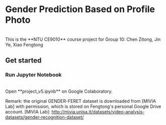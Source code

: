 # Gender Prediction Based on Profile Photo
 <br>
 This is the **NTU CE9010** course project for Group 10: Chen Zitong, Jin Ye, Xiao Fengtong
 
## Get started
### Run Jupyter Notebook
  <br>
  Open **project_v5.ipynb** on Google Colaboratory.
  
  Remark: the original GENDER-FERET dataset is downloaded from [MIVIA Lab] with permission, which is stored on Fengtong's personal Google Drive account.
  [MIVIA Lab]: http://mivia.unisa.it/datasets/video-analysis-datasets/gender-recognition-dataset/
